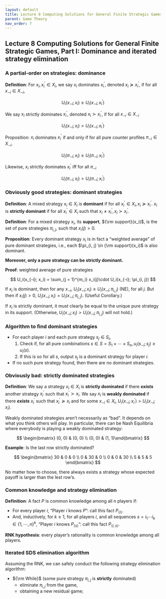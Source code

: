 ```yaml
---
layout: default
title: Lecture 8 Computing Solutions for General Finite Strategic Games, Part I
parent: Game Theory
nav_order: 7
---
```

## Lecture 8 Computing Solutions for General Finite Strategic Games, Part I: Dominance and iterated strategy elimination
### A partial-order on strategies: dominance

**Definition**: For $x_i, x_i^\prime \in X_i$, we say $x_i$ dominates $x^\prime_i$, denoted $x_i \succeq x^\prime_i$, if for all $x_{-i} \in X_{-i}$,

$$
U_i(x_{-i};x_i) \geq U_i(x_{-i};x_i^\prime)
$$

We say $x_i$ strictly dominates $x_i^\prime$, denoted $x_i \succ x_i^\prime$, if for all $x_{-i}\in X_{-i}$

$$
U_i(x_{-i};x_i) > U_i(x_{-i};x_i^\prime)
$$

Proposition: $x_i$ dominates $x_i^\prime$ if and only if for all pure counter profiles $\pi_{-i}\in X_{-i}$.

$$
U_i(\pi_{-i};x_i) \geq U_i(\pi_{-i};x_i^\prime)
$$

Likewise, $x_i$ strictly dominates $x_i^\prime$ iff for all $\pi_{-i}$

$$
U_i(\pi_{-i};x_i) > U_i(\pi_{-i};x_i^\prime)
$$

### Obviously good strategies: dominant strategies

**Definition**: A mixed strategy $x_i \in X_i$ is **dominant** if for all $x_i^\prime \in X_i, x_i \succeq x_i^\prime$. $x_i$ is **strictly dominant** if for all $x_i^\prime \in X_i$ such that $x_i \neq x_i^\prime, x_i \succ x_i^\prime$.

**Definition**: For a mixed strategy $x_i$, its **support**, ${\rm support}(x_i)$, is the set of pure strategies $\pi_{i, j}$, such that $x_i(j) > 0$.

**Proposition**: Every dominant strategy $x_i$ is in fact a “weighted average” of pure dominant strategies, i.e., each $\pi_{i, j} \in {\rm support}(x_i)$ is also dominant.

**Moreover, only a pure strategy can be strictly dominant.**

**Proof**: weighted average of pure strategies

$$
U_i(x_{-i}; x_i) = \sum_{j = 1}^{m_i} x_i(j)\cdot U_i(x_{-i}; \pi_{i, j})
$$

If $x_i$ is dominant, then for any $x_{-i}$, $U_i(x_{-i}; x_i) \geq U_i(x_{-i}; \pi_{i, j})$ (NE), for all $j$. But then if $x_i(j) > 0$, $U_i(x_{-i};x_i) = U_i(x_{-i}; \pi_{i, j})$. (Useful Corollary.) 

If $x_i$ is strictly dominant, it must clearly be equal to the unique pure strategy in its support. (Otherwise, $U_i(x_{-i}; x_i) > U_i(x_{-i}; \pi_{i, j})$ will not hold.)

### Algorithm to find dominant strategies

- For each player $i$ and each pure strategy $s_j \in S_i$,
    1. Check if, for all pure combinations $s\in S = S_1 \times \cdots \times S_n, u_i(s_{-i};s_j) \geq u_i(s)$.
    2. If this is so for all $s$, output $s_j$ is a dominant strategy for player $i$.
- If no such pure strategy found, then there are no dominant strategies.

### Obviously bad: strictly dominated strategies

**Definition**: We say a strategy $x_i \in X_i$ is **strictly dominated** if there ***exists*** another strategy $x_i^\prime$ such that $x_i^\prime \succ x_i$. We say $x_i$ is **weakly dominated** if there ***exists*** $x_i^\prime$ such that $x_i^\prime \succeq x_i$ and for some $x_{-i} \in X_i$, $U_i(x_{-i}; x_i^\prime) > U_i(x_{-i}; x_i)$.

Weakly dominated strategies aren’t necessarily as “bad”. It depends on what you think others will play. In particular, there can be Nash Equilibria where everybody is playing a weakly dominated strategy: 

$$
\begin{bmatrix} (0, 0) & (0, 0) \\ (0, 0) & (1, 1)\end{bmatrix}
$$

**Example**: Is the last row strictly dominated?

$$
\begin{bmatrix} 30 & 0 & 0 \\ 0 & 30 & 0 \\ 0 & 0 & 30 \\ 5 & 5 & 5 \end{bmatrix}
$$

No matter how to choose, there always exists a strategy whose expected payoff is larger than the lest row’s.

### Common knowledge and strategy elimination

**Definition**: A fact $P$ is common knowledge among all $n$ players if:

- For every player $i$, “Player $i$ knows $P$”: call this fact $P_{\langle i \rangle}$.
- And, inductively, for $k \geq 1$, for all players $i$, and all sequences $s = i_1 \cdots i_k\in \lbrace 1, \cdots, n\rbrace^k$, “Player $i$ knows $P_{\langle s \rangle}$”: call this fact $P_{\langle i, s \rangle}$.

**RNK hypothesis**: every player’s rationality is common knowledge among all players.

### Iterated SDS elimination algorithm

Assuming the RNK, we can safely conduct the following strategy elimination algorithm:

- ${\rm While}$ (some pure strategy $\pi_{i,j}$ is **strictly** dominated)
    - eliminate $\pi_{i,j}$ from the game,
    - obtaining a new residual game;

